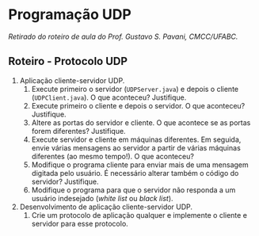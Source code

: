 # Programação UDP
*Retirado do roteiro de aula do Prof. Gustavo S. Pavani, CMCC/UFABC.*

## Roteiro - Protocolo UDP

1. Aplicação cliente-servidor UDP.
   1. Execute primeiro o servidor (`UDPServer.java`) e depois o cliente
      (`UDPClient.java`). O que aconteceu? Justifique.
   2. Execute primeiro o cliente e depois o servidor. O que aconteceu?
      Justifique.
   3. Altere as portas do servidor e cliente. O que acontece se as portas
      forem diferentes? Justifique.
   4. Execute servidor e cliente em máquinas diferentes. Em seguida,
      envie várias mensagens ao servidor a partir de várias máquinas
      diferentes (ao mesmo tempo!). O que aconteceu?
   5. Modifique o programa cliente para enviar mais de uma mensagem
      digitada pelo usuário. É necessário alterar também o código do
      servidor? Justifique.
   6. Modifique o programa para que o servidor não responda a um usuário
      indesejado (*white list* ou *black list*).
2. Desenvolvimento de aplicação cliente-servidor UDP.
   1. Crie um protocolo de aplicação qualquer e implemente o cliente
      e servidor para esse protocolo.
